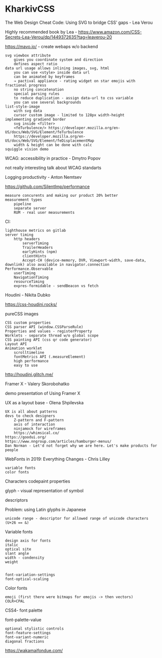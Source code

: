 # KharkivCSS
The Web Design Cheat Code: Using SVG to bridge CSS’ gaps - Lea Verou

Highly recommended book by Lea - https://www.amazon.com/CSS-Secrets-Lea-Verou/dp/1449372635?tag=leaverou-20

https://mavo.io/ - create webaps w/o backend

    svg viewbox attribute
        gives you coordinate system and direction
        defines aspect ratio
    data url usage allows inlining images, svg, html
        you can use <style> inside data url
        can be animated by keyframes
        → pactival appliance - rating widget on star emojis with fractional progress
        no string concatenation
        special parsing rules
        to reduce duplication - assign data-url to css variable
        you can use several backgrounds
    list-style-image
        with svg data
        cursor custom image - limited to 128px width-height
    implementing gradiend border
        svg inside <filter>
        <feTurbulence/> https://developer.mozilla.org/en-US/docs/Web/SVG/Element/feTurbulence
        https://developer.mozilla.org/en-US/docs/Web/SVG/Element/feDisplacementMap
        width & height can be done with calc
    squiggle vision demo


WCAG: accessibility in practice - Dmytro Popov

not really interesting talk about WCAG standarts


Logging productivity - Anton Nemtsev

https://github.com/SilentImp/performance

    measure concurents and making our product 20% better
    measurement types
        pipeline
        separate server
        RUM - real user measurements


CI:

    lighthouse metrics on gitlab
    server timing
        http headers
            serverTiming
            TrailerHeaders
            earlyHints (npm)
            clientHints
            Accept-CH (device-memory, DVR, Viewport-width, save-data, downlink) also available in navigator.connection
    Performance.Observable
        userTiming
        NavigationTiming
        resourceTiming
        expres-formidable - sendBeacon vs fetch


Houdini - Nikita Dubko

https://css-houdini.rocks/

pureCSS images

    CSS custom properties
    CSS parser API (window.CSSParseRule)
    Properties and values - registerProperty
    Worklets - separate thread w/o global scope
    CSS painting API (css qr code generator)
    Layout API
    Animation worklet
        scrolltimeline
        fontMetrics API (.measureElement)
        high performance
        easy to use


http://houdini.glitch.me/


Framer X - Valery Skorobohatko

demo presentation of Using Framer X


UX as a layout base - Olena Shpilevska

    UX is all about patterns
    devs to check designers
        Z-pattern and F-pattern
        axis of interaction
        ninjamock for wireframes
        https://whimsical.co/
    https://goodui.org/
    https://www.nngroup.com/articles/hamburger-menus/
    Dan Norman - Let'd not forget why we are here. Let's make products for people


WebFonts in 2019: Everything Changes - Chris Lilley


    variable fonts
    color fonts


Characters codepaint properties

glyph - visual representation of symbol

descriptors


Problem: using Latin glyphs in Japanese

    unicode range - descriptor for allowed range of unicode characters (U+26 == &)


Variable fonts

    design axis for fonts
    italic
    optical site
    slant angle
    width - condensity
    weight


    font-variation-settings
    font-optical-scaling

Color fonts

    emoji (first there were bitmaps for emojis -> then vectors)
    COLR+CPAL

CSS4- font palette

font-palette-value

    optional stylistic controls
    font-feature-settings
    font-variant-numeric
    diagonal fractions

https://wakamaifondue.com/